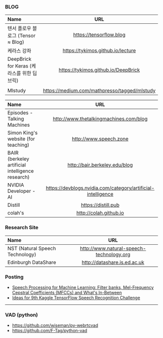 
### BLOG 

| Name | URL |
| :-------- | :--------: |
| 텐서 플로우 블로그 (Tensor ≈ Blog) | https://tensorflow.blog |
| 케라스 강좌 | https://tykimos.github.io/lecture | 
| DeepBrick for Keras (케라스를 위한 딥브릭) | https://tykimos.github.io/DeepBrick |
| | |
| Mlstudy | https://medium.com/mathpresso/tagged/mlstudy |

| Name | URL |
| :-------- | :--------: |
| Episodes - Talking Machines | http://www.thetalkingmachines.com/blog |
| Simon King's website (for teaching) | http://www.speech.zone | 
| BAIR (berkeley artificial intelligence research) | http://bair.berkeley.edu/blog |
| NVIDIA Developer - AI | https://devblogs.nvidia.com/category/artificial-intelligence |
| Distill | https://distill.pub |
| colah's | http://colah.github.io | 


### Research Site

| Name | URL |
| :-------- | :--------: |
| NST (Natural Speech Technology) | http://www.natural-speech-technology.org |
| Edinburgh DataShare | http://datashare.is.ed.ac.uk |


### Posting
* [Speech Processing for Machine Learning: Filter banks, Mel-Frequency Cepstral Coefficients (MFCCs) and What's In-Between]( http://haythamfayek.com/2016/04/21/speech-processing-for-machine-learning.html)
* [Ideas for 9th Kaggle TensorFlow Speech Recognition Challenge](http://openresearch.ai/t/ideas-for-9th-kaggle-tensorflow-speech-recognition-challenge/105)

---
### VAD (python) 
* https://github.com/wiseman/py-webrtcvad
* https://github.com/F-Tag/python-vad
